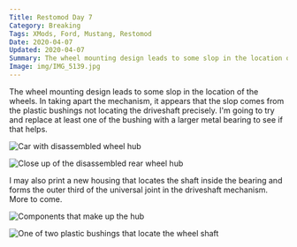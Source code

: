 ```yaml
---
Title: Restomod Day 7
Category: Breaking
Tags: XMods, Ford, Mustang, Restomod
Date: 2020-04-07
Updated: 2020-04-07
Summary: The wheel mounting design leads to some slop in the location of the wheels. In taking apart the mechanism, it appears that the slop comes from the plastic bushings not locating the driveshaft precisely.
Image: img/IMG_5139.jpg
---
```


The wheel mounting design leads to some slop in the location of the wheels. In
taking apart the mechanism, it appears that the slop comes from the plastic
bushings not locating the driveshaft precisely. I'm going to try and replace at
least one of the bushing with a larger metal bearing to see if that helps.

![Car with disassembled wheel hub]({attach}/img/IMG_5138.jpg)

![Close up of the disassembled rear wheel hub]({attach}/img/IMG_5139.jpg)

I may also print a new housing that locates the shaft inside the bearing and
forms the outer third of the universal joint in the driveshaft mechanism. More
to come.

![Components that make up the hub]({attach}/img/IMG_5140.jpg)

![One of two plastic bushings that locate the wheel shaft]({attach}/img/IMG_5141.jpg)

